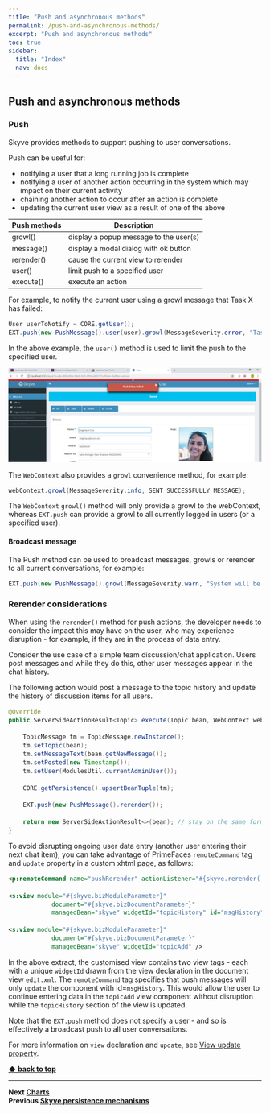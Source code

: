 ```yaml
---
title: "Push and asynchronous methods"
permalink: /push-and-asynchronous-methods/
excerpt: "Push and asynchronous methods"
toc: true
sidebar:
  title: "Index"
  nav: docs
---
```


## Push and asynchronous methods

### Push

Skyve provides methods to support pushing to user conversations. 

Push can be useful for:
* notifying a user that a long running job is complete
* notifying a user of another action occurring in the system which may impact on their current activity
* chaining another action to occur after an action is complete
* updating the current user view as a result of one of the above

Push methods | Description
-------------|------------
growl() | display a popup message to the user(s) 
message() | display a modal dialog with ok button
rerender() | cause the current view to rerender
user() | limit push to a specified user
execute() | execute an action

For example, to notify the current user using a growl message that Task X has failed:

```java
User userToNotify = CORE.getUser();
EXT.push(new PushMessage().user(user).growl(MessageSeverity.error, "Task X has failed"));
```

In the above example, the `user()` method is used to limit the push to the specified user.

![Example growl](../assets/images/push-and-asynchronous-methods/growl.png "Example growl")

The `WebContext` also provides a `growl` convenience method, for example:

```java
webContext.growl(MessageSeverity.info, SENT_SUCCESSFULLY_MESSAGE);
```

The `WebContext` `growl()` method will only provide a growl to the webContext, whereas `EXT.push` can provide a growl to all currently logged in users (or a specified user). 

#### Broadcast message

The Push method can be used to broadcast messages, growls or rerender to all current conversations, for example:

```java
EXT.push(new PushMessage().growl(MessageSeverity.warn, "System will be offline for maintenance in 5 minutes..."));
```

### Rerender considerations

When using the `rerender()` method for push actions, the developer needs to consider the impact this may have on the user, who may experience disruption - for example, if they are in the process of data entry.

Consider the use case of a simple team discussion/chat application. Users post messages and while they do this, other user messages appear in the chat history. 

The following action would post a message to the topic history and update the history of discussion items for all users.

```java
@Override
public ServerSideActionResult<Topic> execute(Topic bean, WebContext webContext) throws Exception {
	
	TopicMessage tm = TopicMessage.newInstance();
	tm.setTopic(bean);
	tm.setMessageText(bean.getNewMessage());
	tm.setPosted(new Timestamp());
	tm.setUser(ModulesUtil.currentAdminUser());
	
	CORE.getPersistence().upsertBeanTuple(tm);
	
	EXT.push(new PushMessage().rerender());

	return new ServerSideActionResult<>(bean); // stay on the same form
}
```

To avoid disrupting ongoing user data entry (another user entering their next chat item), you can take advantage of PrimeFaces `remoteCommand` tag and `update` property in a custom xhtml page, as follows:

```xml
<p:remoteCommand name="pushRerender" actionListener="#{skyve.rerender('push', false)}" process="@this" update="msgHistory" />

<s:view module="#{skyve.bizModuleParameter}"
			document="#{skyve.bizDocumentParameter}"
			managedBean="skyve" widgetId="topicHistory" id="msgHistory" />

<s:view module="#{skyve.bizModuleParameter}"
			document="#{skyve.bizDocumentParameter}"
			managedBean="skyve" widgetId="topicAdd" />
```

In the above extract, the customised view contains two view tags - each with a unique `widgetId` drawn from the view declaration in the document view `edit.xml`. The `remoteCommand` tag specifies that push messages will only `update` the component with id=`msgHistory`. This would allow the user to continue entering data in the `topicAdd` view component without disruption while the `topicHistory` section of the view is updated.


Note that the `EXT.push` method does not specify a user - and so is effectively a broadcast push to all user conversations.

For more information on `view` declaration and `update`, see 
[View update property](./../pages/views.md#update-property "View update property").

**[⬆ back to top](#push-and-asynchronous-methods)**

---
**Next [Charts](./../_pages/charts.md)**   
**Previous [Skyve persistence mechanisms](./../_pages/skyve-persistence-mechanisms.md)**
